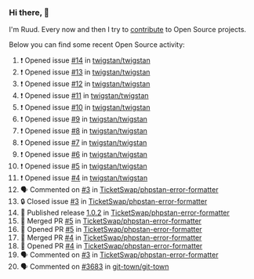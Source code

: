 ### Hi there, 👋

I'm Ruud. Every now and then I try to [contribute](https://github.com/pulls?q=+is%3Apr+author%3Aruudk+archived%3Afalse+is%3Apublic+) to Open Source projects.

Below you can find some recent Open Source activity:

<!--START_SECTION:activity-->
1. ❗ Opened issue [#14](https://github.com/twigstan/twigstan/issues/14) in [twigstan/twigstan](https://github.com/twigstan/twigstan)
2. ❗ Opened issue [#13](https://github.com/twigstan/twigstan/issues/13) in [twigstan/twigstan](https://github.com/twigstan/twigstan)
3. ❗ Opened issue [#12](https://github.com/twigstan/twigstan/issues/12) in [twigstan/twigstan](https://github.com/twigstan/twigstan)
4. ❗ Opened issue [#11](https://github.com/twigstan/twigstan/issues/11) in [twigstan/twigstan](https://github.com/twigstan/twigstan)
5. ❗ Opened issue [#10](https://github.com/twigstan/twigstan/issues/10) in [twigstan/twigstan](https://github.com/twigstan/twigstan)
6. ❗ Opened issue [#9](https://github.com/twigstan/twigstan/issues/9) in [twigstan/twigstan](https://github.com/twigstan/twigstan)
7. ❗ Opened issue [#8](https://github.com/twigstan/twigstan/issues/8) in [twigstan/twigstan](https://github.com/twigstan/twigstan)
8. ❗ Opened issue [#7](https://github.com/twigstan/twigstan/issues/7) in [twigstan/twigstan](https://github.com/twigstan/twigstan)
9. ❗ Opened issue [#6](https://github.com/twigstan/twigstan/issues/6) in [twigstan/twigstan](https://github.com/twigstan/twigstan)
10. ❗ Opened issue [#5](https://github.com/twigstan/twigstan/issues/5) in [twigstan/twigstan](https://github.com/twigstan/twigstan)
11. ❗ Opened issue [#4](https://github.com/twigstan/twigstan/issues/4) in [twigstan/twigstan](https://github.com/twigstan/twigstan)
12. 🗣 Commented on [#3](https://github.com/TicketSwap/phpstan-error-formatter/issues/3#issuecomment-2337703834) in [TicketSwap/phpstan-error-formatter](https://github.com/TicketSwap/phpstan-error-formatter)
13. 🔒 Closed issue [#3](https://github.com/TicketSwap/phpstan-error-formatter/issues/3) in [TicketSwap/phpstan-error-formatter](https://github.com/TicketSwap/phpstan-error-formatter)
14. 🚀 Published release [1.0.2](https://github.com/TicketSwap/phpstan-error-formatter/releases/tag/1.0.2) in [TicketSwap/phpstan-error-formatter](https://github.com/TicketSwap/phpstan-error-formatter)
15. 🎉 Merged PR [#5](https://github.com/TicketSwap/phpstan-error-formatter/pull/5) in [TicketSwap/phpstan-error-formatter](https://github.com/TicketSwap/phpstan-error-formatter)
16. 💪 Opened PR [#5](https://github.com/TicketSwap/phpstan-error-formatter/pull/5) in [TicketSwap/phpstan-error-formatter](https://github.com/TicketSwap/phpstan-error-formatter)
17. 🎉 Merged PR [#4](https://github.com/TicketSwap/phpstan-error-formatter/pull/4) in [TicketSwap/phpstan-error-formatter](https://github.com/TicketSwap/phpstan-error-formatter)
18. 💪 Opened PR [#4](https://github.com/TicketSwap/phpstan-error-formatter/pull/4) in [TicketSwap/phpstan-error-formatter](https://github.com/TicketSwap/phpstan-error-formatter)
19. 🗣 Commented on [#3](https://github.com/TicketSwap/phpstan-error-formatter/issues/3#issuecomment-2337612921) in [TicketSwap/phpstan-error-formatter](https://github.com/TicketSwap/phpstan-error-formatter)
20. 🗣 Commented on [#3683](https://github.com/git-town/git-town/issues/3683#issuecomment-2337388120) in [git-town/git-town](https://github.com/git-town/git-town)
<!--END_SECTION:activity-->
